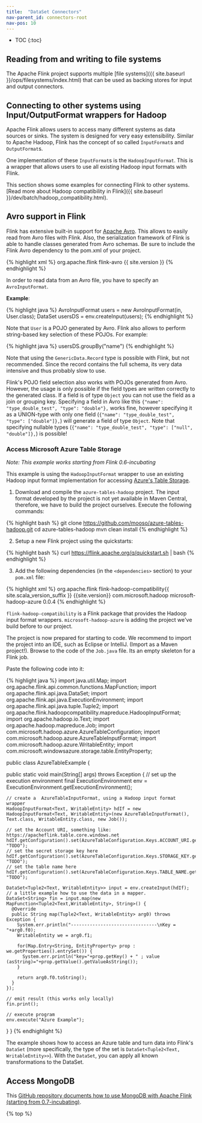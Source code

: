 ```yaml
---
title:  "DataSet Connectors"
nav-parent_id: connectors-root
nav-pos: 10
---
```

<!--
Licensed to the Apache Software Foundation (ASF) under one
or more contributor license agreements.  See the NOTICE file
distributed with this work for additional information
regarding copyright ownership.  The ASF licenses this file
to you under the Apache License, Version 2.0 (the
"License"); you may not use this file except in compliance
with the License.  You may obtain a copy of the License at

  http://www.apache.org/licenses/LICENSE-2.0

Unless required by applicable law or agreed to in writing,
software distributed under the License is distributed on an
"AS IS" BASIS, WITHOUT WARRANTIES OR CONDITIONS OF ANY
KIND, either express or implied.  See the License for the
specific language governing permissions and limitations
under the License.
-->

* TOC
{:toc}

## Reading from and writing to file systems

The Apache Flink project supports multiple [file systems]({{ site.baseurl }}/ops/filesystems/index.html) that can be used as backing stores
for input and output connectors. 

## Connecting to other systems using Input/OutputFormat wrappers for Hadoop

Apache Flink allows users to access many different systems as data sources or sinks.
The system is designed for very easy extensibility. Similar to Apache Hadoop, Flink has the concept
of so called `InputFormat`s and `OutputFormat`s.

One implementation of these `InputFormat`s is the `HadoopInputFormat`. This is a wrapper that allows
users to use all existing Hadoop input formats with Flink.

This section shows some examples for connecting Flink to other systems.
[Read more about Hadoop compatibility in Flink]({{ site.baseurl }}/dev/batch/hadoop_compatibility.html).

## Avro support in Flink

Flink has extensive built-in support for [Apache Avro](http://avro.apache.org/). This allows to easily read from Avro files with Flink.
Also, the serialization framework of Flink is able to handle classes generated from Avro schemas. Be sure to include the Flink Avro dependency to the pom.xml of your project.

{% highlight xml %}
<dependency>
  <groupId>org.apache.flink</groupId>
  <artifactId>flink-avro</artifactId>
  <version>{{ site.version }}</version>
</dependency>
{% endhighlight %}

In order to read data from an Avro file, you have to specify an `AvroInputFormat`.

**Example**:

{% highlight java %}
AvroInputFormat<User> users = new AvroInputFormat<User>(in, User.class);
DataSet<User> usersDS = env.createInput(users);
{% endhighlight %}

Note that `User` is a POJO generated by Avro. Flink also allows to perform string-based key selection of these POJOs. For example:

{% highlight java %}
usersDS.groupBy("name")
{% endhighlight %}


Note that using the `GenericData.Record` type is possible with Flink, but not recommended. Since the record contains the full schema, its very data intensive and thus probably slow to use.

Flink's POJO field selection also works with POJOs generated from Avro. However, the usage is only possible if the field types are written correctly to the generated class. If a field is of type `Object` you can not use the field as a join or grouping key.
Specifying a field in Avro like this `{"name": "type_double_test", "type": "double"},` works fine, however specifying it as a UNION-type with only one field (`{"name": "type_double_test", "type": ["double"]},`) will generate a field of type `Object`. Note that specifying nullable types (`{"name": "type_double_test", "type": ["null", "double"]},`) is possible!



### Access Microsoft Azure Table Storage

_Note: This example works starting from Flink 0.6-incubating_

This example is using the `HadoopInputFormat` wrapper to use an existing Hadoop input format implementation for accessing [Azure's Table Storage](https://azure.microsoft.com/en-us/documentation/articles/storage-introduction/).

1. Download and compile the `azure-tables-hadoop` project. The input format developed by the project is not yet available in Maven Central, therefore, we have to build the project ourselves.
Execute the following commands:

{% highlight bash %}
git clone https://github.com/mooso/azure-tables-hadoop.git
cd azure-tables-hadoop
mvn clean install
{% endhighlight %}

2. Setup a new Flink project using the quickstarts:

{% highlight bash %}
curl https://flink.apache.org/q/quickstart.sh | bash
{% endhighlight %}

3. Add the following dependencies (in the `<dependencies>` section) to your `pom.xml` file:

{% highlight xml %}
<dependency>
   <groupId>org.apache.flink</groupId>
   <artifactId>flink-hadoop-compatibility{{ site.scala_version_suffix }}</artifactId>
   <version>{{site.version}}</version>
</dependency>
<dependency>
 <groupId>com.microsoft.hadoop</groupId>
 <artifactId>microsoft-hadoop-azure</artifactId>
 <version>0.0.4</version>
</dependency>
{% endhighlight %}

`flink-hadoop-compatibility` is a Flink package that provides the Hadoop input format wrappers.
`microsoft-hadoop-azure` is adding the project we've build before to our project.

The project is now prepared for starting to code. We recommend to import the project into an IDE, such as Eclipse or IntelliJ. (Import as a Maven project!).
Browse to the code of the `Job.java` file. Its an empty skeleton for a Flink job.

Paste the following code into it:

{% highlight java %}
import java.util.Map;
import org.apache.flink.api.common.functions.MapFunction;
import org.apache.flink.api.java.DataSet;
import org.apache.flink.api.java.ExecutionEnvironment;
import org.apache.flink.api.java.tuple.Tuple2;
import org.apache.flink.hadoopcompatibility.mapreduce.HadoopInputFormat;
import org.apache.hadoop.io.Text;
import org.apache.hadoop.mapreduce.Job;
import com.microsoft.hadoop.azure.AzureTableConfiguration;
import com.microsoft.hadoop.azure.AzureTableInputFormat;
import com.microsoft.hadoop.azure.WritableEntity;
import com.microsoft.windowsazure.storage.table.EntityProperty;

public class AzureTableExample {

  public static void main(String[] args) throws Exception {
    // set up the execution environment
    final ExecutionEnvironment env = ExecutionEnvironment.getExecutionEnvironment();

    // create a  AzureTableInputFormat, using a Hadoop input format wrapper
    HadoopInputFormat<Text, WritableEntity> hdIf = new HadoopInputFormat<Text, WritableEntity>(new AzureTableInputFormat(), Text.class, WritableEntity.class, new Job());

    // set the Account URI, something like: https://apacheflink.table.core.windows.net
    hdIf.getConfiguration().set(AzureTableConfiguration.Keys.ACCOUNT_URI.getKey(), "TODO");
    // set the secret storage key here
    hdIf.getConfiguration().set(AzureTableConfiguration.Keys.STORAGE_KEY.getKey(), "TODO");
    // set the table name here
    hdIf.getConfiguration().set(AzureTableConfiguration.Keys.TABLE_NAME.getKey(), "TODO");

    DataSet<Tuple2<Text, WritableEntity>> input = env.createInput(hdIf);
    // a little example how to use the data in a mapper.
    DataSet<String> fin = input.map(new MapFunction<Tuple2<Text,WritableEntity>, String>() {
      @Override
      public String map(Tuple2<Text, WritableEntity> arg0) throws Exception {
        System.err.println("--------------------------------\nKey = "+arg0.f0);
        WritableEntity we = arg0.f1;

        for(Map.Entry<String, EntityProperty> prop : we.getProperties().entrySet()) {
          System.err.println("key="+prop.getKey() + " ; value (asString)="+prop.getValue().getValueAsString());
        }

        return arg0.f0.toString();
      }
    });

    // emit result (this works only locally)
    fin.print();

    // execute program
    env.execute("Azure Example");
  }
}
{% endhighlight %}

The example shows how to access an Azure table and turn data into Flink's `DataSet` (more specifically, the type of the set is `DataSet<Tuple2<Text, WritableEntity>>`). With the `DataSet`, you can apply all known transformations to the DataSet.

## Access MongoDB

This [GitHub repository documents how to use MongoDB with Apache Flink (starting from 0.7-incubating)](https://github.com/okkam-it/flink-mongodb-test).

{% top %}
